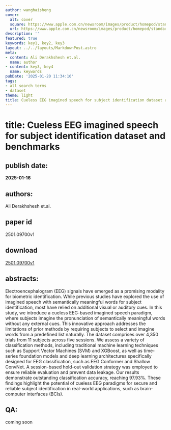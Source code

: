 ```yaml
---
author: wanghaisheng
cover:
  alt: cover
  square: https://www.apple.com.cn/newsroom/images/product/homepod/standard/Apple-HomePod-hero-230118_big.jpg.large_2x.jpg
  url: https://www.apple.com.cn/newsroom/images/product/homepod/standard/Apple-HomePod-hero-230118_big.jpg.large_2x.jpg
description: ''
featured: true
keywords: key1, key2, key3
layout: ../../layouts/MarkdownPost.astro
meta:
- content: Ali Derakhshesh et.al.
  name: author
- content: key3, key4
  name: keywords
pubDate: '2025-01-20 11:34:10'
tags:
- all search terms
- dataset
theme: light
title: Cueless EEG imagined speech for subject identification dataset and benchmarks
---
```


# title: Cueless EEG imagined speech for subject identification dataset and benchmarks 
## publish date: 
**2025-01-16** 
## authors: 
  Ali Derakhshesh et.al. 
## paper id
2501.09700v1
## download
[2501.09700v1](http://arxiv.org/abs/2501.09700v1)
## abstracts:
Electroencephalogram (EEG) signals have emerged as a promising modality for biometric identification. While previous studies have explored the use of imagined speech with semantically meaningful words for subject identification, most have relied on additional visual or auditory cues. In this study, we introduce a cueless EEG-based imagined speech paradigm, where subjects imagine the pronunciation of semantically meaningful words without any external cues. This innovative approach addresses the limitations of prior methods by requiring subjects to select and imagine words from a predefined list naturally. The dataset comprises over 4,350 trials from 11 subjects across five sessions. We assess a variety of classification methods, including traditional machine learning techniques such as Support Vector Machines (SVM) and XGBoost, as well as time-series foundation models and deep learning architectures specifically designed for EEG classification, such as EEG Conformer and Shallow ConvNet. A session-based hold-out validation strategy was employed to ensure reliable evaluation and prevent data leakage. Our results demonstrate outstanding classification accuracy, reaching 97.93%. These findings highlight the potential of cueless EEG paradigms for secure and reliable subject identification in real-world applications, such as brain-computer interfaces (BCIs).
## QA:
coming soon
